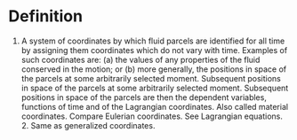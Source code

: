 # Definition

1.  A system of coordinates by which fluid parcels are identified for
    all time by assigning them coordinates which do not vary with time.
    Examples of such coordinates are: (a) the values of any properties
    of the fluid conserved in the motion; or (b) more generally, the
    positions in space of the parcels at some arbitrarily selected
    moment. Subsequent positions in space of the parcels at some
    arbitrarily selected moment. Subsequent positions in space of the
    parcels are then the dependent variables, functions of time and of
    the Lagrangian coordinates. Also called material coordinates.
    Compare Eulerian coordinates. See Lagrangian equations. 2. Same as
    generalized coordinates.
